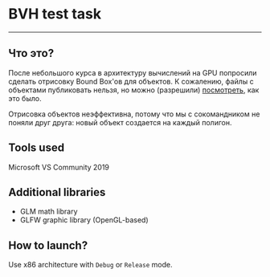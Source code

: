 # BVH test task
___
## Что это?
После небольшого курса в архитектуру вычислений на GPU попросили сделать отрисовку 
Bound Box'ов для объектов. К сожалению, файлы с объектами публиковать нельзя, но 
можно (разрешили) [посмотреть](https://drive.google.com/file/d/1y-ffr2e2ID0HKH9Z8pDekATVyvtAgkvy/view?usp=sharing), как это было.
                                                         
Отрисовка объектов неэффективна, потому что мы с сокомандником не поняли друг друга:
новый объект создается на каждый полигон.

## Tools used
Microsoft VS Community 2019

## Additional libraries
* GLM math library
* GLFW graphic library (OpenGL-based)


## How to launch?
Use x86 architecture with <code>Debug</code> or <code>Release</code> mode.
